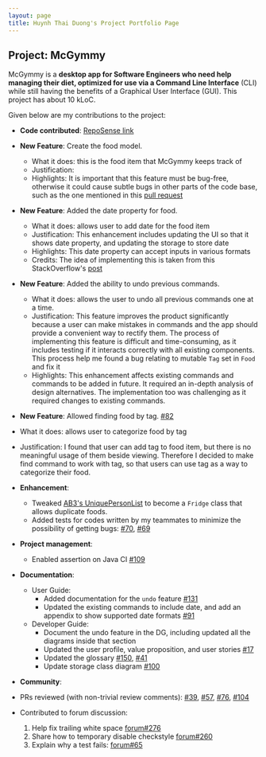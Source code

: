```yaml
---
layout: page
title: Huynh Thai Duong's Project Portfolio Page
---
```


## Project: McGymmy

McGymmy is a **desktop app for Software Engineers who need help managing their diet, optimized for use via a Command Line Interface** (CLI) while still having the benefits of a Graphical User Interface (GUI). 
This project has about 10 kLoC.

Given below are my contributions to the project:

* **Code contributed**:
[RepoSense link](https://nus-cs2103-ay2021s1.github.io/tp-dashboard/#breakdown=true&search=aidoxe-123&sort=groupTitle&sortWithin=title&since=2020-08-14&timeframe=commit&mergegroup=&groupSelect=groupByRepos&checkedFileTypes=docs~functional-code~test-code~other)

* **New Feature**: Create the food model.
  * What it does: this is the food item that McGymmy keeps track of
  * Justification: 
  * Highlights: It is important that this feature must be bug-free, otherwise it could cause subtle bugs in other parts of the code base, such as the one mentioned in
 this [pull request](https://github.com/AY2021S1-CS2103T-W17-3/tp/pull/120)
  
* **New Feature**: Added the date property for food.
  * What it does: allows user to add date for the food item
  * Justification: This enhancement includes updating the UI so that it shows date property, and updating the storage to store date
  * Highlights: This date property can accept inputs in various formats
  * Credits: The idea of implementing this is taken from this StackOverflow's [post](https://stackoverflow.com/questions/4024544/how-to-parse-dates-in-multiple-formats-using-simpledateformat)

* **New Feature**: Added the ability to undo previous commands.
  * What it does: allows the user to undo all previous commands one at a time.
  * Justification: This feature improves the product significantly because a user can make mistakes in commands and the app should provide a convenient way to rectify them.
  The process of implementing this feature is difficult and time-consuming, as it includes testing if it interacts correctly with all existing components.
  This process help me found a bug relating to mutable `Tag` set in `Food` and fix it
  * Highlights: This enhancement affects existing commands and commands to be added in future. 
  It required an in-depth analysis of design alternatives. The implementation too was challenging as it required changes to existing commands.

 * **New Feature**: Allowed finding food by tag. [\#82](https://github.com/AY2021S1-CS2103T-W17-3/tp/pull/82)
  * What it does: allows user to categorize food by tag
  * Justification: I found that user can add tag to food item, but there is no meaningful usage of them beside viewing. 
  Therefore I decided to make find command to work with tag, so that users can use tag as a way to categorize their food.

* **Enhancement**: 
  * Tweaked [AB3's UniquePersonList](https://github.com/nus-cs2103-AY2021S1/tp/blob/master/src/main/java/seedu/address/model/person/UniquePersonList.java) to become a `Fridge` class that allows duplicate foods.  
  * Added tests for codes written by my teammates to minimize the possibility of getting bugs: [\#70](https://github.com/AY2021S1-CS2103T-W17-3/tp/pull/70),
[\#69](https://github.com/AY2021S1-CS2103T-W17-3/tp/pull/69)
  
* **Project management**:
  * Enabled assertion on Java CI [\#109](https://github.com/AY2021S1-CS2103T-W17-3/tp/pull/109) 

* **Documentation**:
  * User Guide:
    * Added documentation for the `undo` feature [\#131](https://github.com/AY2021S1-CS2103T-W17-3/tp/pull/131)
    * Updated the existing commands to include date, and add an appendix to show supported date formats [\#91](https://github.com/AY2021S1-CS2103T-W17-3/tp/pull/91)
  * Developer Guide:
    * Document the undo feature in the DG, including updated all the diagrams inside that section
    * Updated the user profile, value proposition, and user stories [\#17](https://github.com/AY2021S1-CS2103T-W17-3/tp/pull/17)
    * Updated the glossary [\#150](https://github.com/AY2021S1-CS2103T-W17-3/tp/pull/150), [\#41](https://github.com/AY2021S1-CS2103T-W17-3/tp/pull/41)
    * Update storage class diagram [\#100](https://github.com/AY2021S1-CS2103T-W17-3/tp/pull/100)

* **Community**:
 * PRs reviewed (with non-trivial review comments): [\#39](https://github.com/AY2021S1-CS2103T-W17-3/tp/pull/39),
 [\#57](https://github.com/AY2021S1-CS2103T-W17-3/tp/pull/57), [\#76](https://github.com/AY2021S1-CS2103T-W17-3/tp/pull/76),
 [\#104](https://github.com/AY2021S1-CS2103T-W17-3/tp/pull/104)
 * Contributed to forum discussion: 
   1. Help fix trailing white space [forum#276](https://github.com/nus-cs2103-AY2021S1/forum/issues/276)
   2. Share how to temporary disable checkstyle [forum#260](https://github.com/nus-cs2103-AY2021S1/forum/issues/260)
   3. Explain why a test fails: [forum\#65](https://github.com/nus-cs2103-AY2021S1/forum/issues/65)
 
